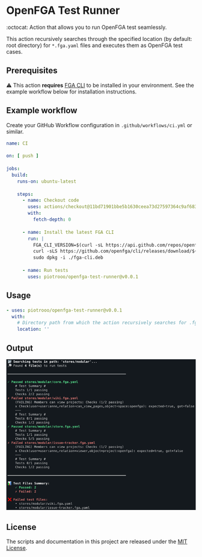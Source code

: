 # OpenFGA Test Runner

:octocat: Action that allows you to run OpenFGA test seamlessly.

This action recursively searches through the specified location (by default: root directory) for `*.fga.yaml` files and
executes them as OpenFGA test cases.

## Prerequisites

⚠️ This action **requires** [FGA CLI](https://openfga.dev/docs/getting-started/cli) to be installed in your environment.
See the example workflow below for installation instructions.

## Example workflow

Create your GitHub Workflow configuration in `.github/workflows/ci.yml` or similar.

```yaml
name: CI

on: [ push ]

jobs:
  build:
    runs-on: ubuntu-latest

    steps:
      - name: Checkout code
        uses: actions/checkout@11bd71901bbe5b1630ceea73d27597364c9af683 # v4.2.2
        with:
          fetch-depth: 0

      - name: Install the latest FGA CLI
        run: |
          FGA_CLI_VERSION=$(curl -sL https://api.github.com/repos/openfga/cli/releases/latest | jq -r ".tag_name")
          curl -sLS https://github.com/openfga/cli/releases/download/${FGA_CLI_VERSION}/fga_${FGA_CLI_VERSION#v}_linux_amd64.deb -o fga-cli.deb
          sudo dpkg -i ./fga-cli.deb

      - name: Run tests
        uses: piotrooo/openfga-test-runner@v0.0.1
```

## Usage

```yaml
- uses: piotrooo/openfga-test-runner@v0.0.1
  with:
    # Directory path from which the action recursively searches for .fga.yaml test files (default: root directory)
    location: ''
```

## Output

<img src="asset/screenshot-1.png" alt="Sample output from the test runner" />

## License

The scripts and documentation in this project are released under the [MIT License](LICENSE).
